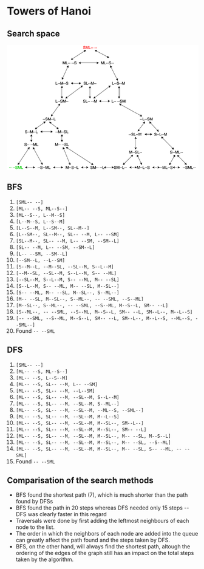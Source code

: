 # Towers of Hanoi

## Search space
![Diagram](https://raw.githubusercontent.com/henrinikku/intro-to-ai-2021/main/exercises/pen-and-paper/week1/img/towers-of-hanoi.png)

## BFS
1. `[SML-- --]`
1. `[ML-- --S, ML--S--]`
1. `[ML--S--, L--M--S]`
2. `[L--M--S, L--S--M]`
2. `[L--S--M, L--SM--, SL--M--]`
3. `[L--SM--, SL--M--, SL-- --M, L-- --SM]`
4. `[SL--M--, SL-- --M, L-- --SM, --SM--L]`
5. `[SL-- --M, L-- --SM, --SM--L]`
6. `[L-- --SM, --SM--L]`
7. `[--SM--L, --L--SM]`
8. `[S--M--L, --M--SL, --SL--M, S--L--M]`
9. `[--M--SL, --SL--M, S--L--M, S-- --ML]`
10. `[--SL--M, S--L--M, S-- --ML, M-- --SL]`
11. `[S--L--M, S-- --ML, M-- --SL, M--SL--]`
12. `[S-- --ML, M-- --SL, M--SL--, S--ML--]`
13. `[M-- --SL, M--SL--, S--ML--, -- --SML, --S--ML]`
14. `[M--SL--, S--ML--, -- --SML, --S--ML, M--S--L, SM-- --L]`
15. `[S--ML--, -- --SML, --S--ML, M--S--L, SM-- --L, SM--L--, M--L--S]`
16. `[-- --SML, --S--ML, M--S--L, SM-- --L, SM--L--, M--L--S, --ML--S, --SML--]`
17. Found `-- --SML`

## DFS
1. `[SML-- --]`
1. `[ML-- --S, ML--S--]`
1. `[ML-- --S, L--S--M]`
2. `[ML-- --S, SL-- --M, L-- --SM]`
2. `[ML-- --S, SL-- --M, --L--SM]`
2. `[ML-- --S, SL-- --M, --SL--M, S--L--M]`
2. `[ML-- --S, SL-- --M, --SL--M, S--ML--]`
2. `[ML-- --S, SL-- --M, --SL--M, --ML--S, --SML--]`
3. `[ML-- --S, SL-- --M, --SL--M, M--L--S]`
3. `[ML-- --S, SL-- --M, --SL--M, M--SL--, SM--L--]`
3. `[ML-- --S, SL-- --M, --SL--M, M--SL--, SM-- --L]`
3. `[ML-- --S, SL-- --M, --SL--M, M--SL--, M-- --SL, M--S--L]`
4. `[ML-- --S, SL-- --M, --SL--M, M--SL--, M-- --SL, --S--ML]`
4. `[ML-- --S, SL-- --M, --SL--M, M--SL--, M-- --SL, S-- --ML, -- --SML]`
4. Found `-- --SML`

## Comparisation of the search methods

- BFS found the shortest path (7), which is much shorter than the path found by DFSs
- BFS found the path in 20 steps whereas DFS needed only 15 steps -- DFS was clearly faster in this regard
- Traversals were done by first adding the leftmost neighbours of each node to the list.
- The order in which the neighbors of each node are added into the queue can greatly affect the path found and the steps taken by DFS.
- BFS, on the other hand, will always find the shortest path, altough the ordering of the edges of the graph still has an impact on the total steps taken by the algorithm.